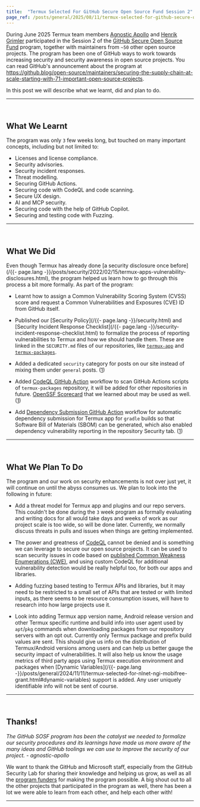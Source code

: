 ```yaml
---
title:  "Termux Selected For GitHub Secure Open Source Fund Session 2"
page_ref: /posts/general/2025/08/11/termux-selected-for-github-secure-open-source-fund-session-2.html
---
```


During June 2025 Termux team members [Agnostic Apollo](https://github.com/agnostic-apollo) and [Henrik Grimler](https://github.com/Grimler91) participated in the Session 2 of the [GitHub Secure Open Source Fund](https://resources.github.com/github-secure-open-source-fund) program, together with maintainers from `~50` other open source projects. The program has been one of GitHub ways to work towards increasing security and security awareness in open source projects. You can read GitHub's announcement about the program at https://github.blog/open-source/maintainers/securing-the-supply-chain-at-scale-starting-with-71-important-open-source-projects.

In this post we will describe what we learnt, did and plan to do.

---

&nbsp;





## What We Learnt

The program was only `3` few weeks long, but touched on many important concepts, including but not limited to:

- Licenses and license compliance.
- Security advisories.
- Security incident responses.
- Threat modelling.
- Securing GitHub Actions.
- Securing code with CodeQL and code scanning.
- Secure UX design.
- AI and MCP security.
- Securing code with the help of GitHub Copilot.
- Securing and testing code with Fuzzing.

---

&nbsp;





## What We Did

Even though Termux has already done [a security disclosure once before](/{{- page.lang -}}/posts/security/2022/02/15/termux-apps-vulnerability-disclosures.html), the program helped us learn how to go through this process a bit more formally. As part of the program:

- Learnt how to assign a Common Vulnerability Scoring System (CVSS) score and request a Common Vulnerabilities and Exposures (CVE) ID from GitHub itself.

- Published our [Security Policy](/{{- page.lang -}}/security.html) and [Security Incident Response Checklist](/{{- page.lang -}}/security-incident-response-checklist.html) to formalize the process of reporting vulnerabilities to Termux and how we should handle them. These are linked in the `SECURITY.md` files of our repositories, like [`termux-app`](https://github.com/termux/termux-app/blob/master/SECURITY.md) and [`termux-packages`](https://github.com/termux/termux-packages/blob/master/SECURITY.md).

- Added a dedicated `security` category for posts on our site instead of mixing them under `general` posts. ([1](https://github.com/termux/termux.github.io/commit/c23bfd8c427e8973bfd03aa09990f85272bbd956))

- Added [CodeQL GitHub Action](https://github.com/github/codeql-action) workflow to scan GitHub Actions scripts of `termux-packages` repository, it will be added for other repositories in future. [OpenSSF Scorecard](https://securityscorecards.dev) that we learned about may be used as well. ([1](https://github.com/termux/termux-packages/commit/067ed1b4e211d7c2678b0133f8eed7f45de00b0b))

- Add [Dependency Submission GitHub Action](https://github.com/actions/gradle-build-tools-actions#the-dependency-submission-action) workflow for automatic dependency submission for Termux app for `gradle` builds so that Software Bill of Materials (SBOM) can be generated, which also enabled dependency vulnerability reporting in the repository Security tab. ([1](https://github.com/termux/termux-app/commit/4a9ad910ddc9ccaa872d37689705d21d98486821))

---

&nbsp;





## What We Plan To Do

The program and our work on security enhancements is not over just yet, it will continue on until the abyss consumes us. We plan to look into the following in future:

- Add a threat model for Termux app and plugins and our repo servers. This couldn't be done during the `3` week program as formally evaluating and writing docs for all would take days and weeks of work as our project scale is too wide, so will be done later. Currently, we normally discuss threats in pulls and issues when things are getting implemented.

- The power and greatness of [CodeQL](https://codeql.github.com/) cannot be denied and is something we can leverage to secure our open source projects. It can be used to scan security issues in code based on [published Common Weakness Enumerations (CWE)](https://codeql.github.com/codeql-query-help/codeql-cwe-coverage), and using custom CodeQL for additional vulnerability detection would be really helpful too, for both our apps and libraries.

- Adding fuzzing based testing to Termux APIs and libraries, but it may need to be restricted to a small set of APIs that are tested or with limited inputs, as there seems to be resource consumption issues, will have to research into how large projects use it.

- Look into adding Termux app version name, Android release version and other Termux specific runtime and build info into user agent used by `apt`/`pkg` commands when downloading packages from our repository servers with an opt out. Currently only Termux package and prefix build values are sent. This should give us info on the distribution of Termux/Android versions among users and can help us better gauge the security impact of vulnerabilities. It will also help us know the usage metrics of third party apps using Termux execution environment and packages when [Dynamic Variables](/{{- page.lang -}}/posts/general/2024/11/11/termux-selected-for-nlnet-ngi-mobifree-grant.html#dynamic-variables) support is added. Any user uniquely identifiable info will not be sent of course.

---

&nbsp;





## Thanks!

*The GitHub SOSF program has been the catalyst we needed to formalize our security procedures and its learnings have made us more aware of the many ideas and GitHub toolings we can use to improve the security of our project. - agnostic-apollo*

We want to thank the GitHub and Microsoft staff, especially from the GitHub Security Lab for sharing their knowledge and helping us grow, as well as all the [program funders](https://github.blog/open-source/maintainers/securing-the-supply-chain-at-scale-starting-with-71-important-open-source-projects/#h-help-us-make-open-source-more-secure-nbsp) for making the program possible. A big shout out to all the other projects that participated in the program as well, there has been a lot we were able to learn from each other, and help each other with!

---

&nbsp;
